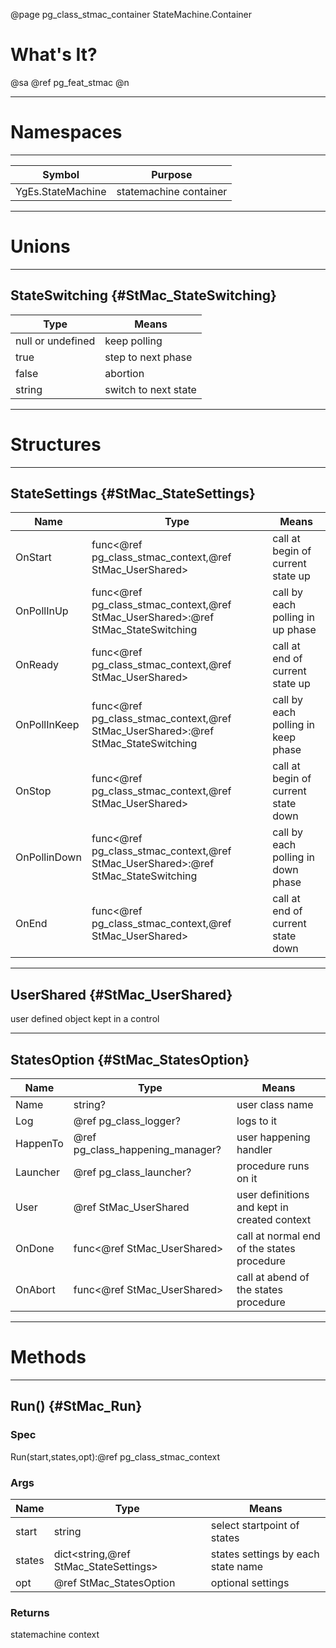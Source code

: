 ﻿@page pg_class_stmac_container StateMachine.Container

# What's It?

@sa @ref pg_feat_stmac @n

-----
# Namespaces

-----
| Symbol | Purpose |
|--------|---------|
| YgEs.StateMachine | statemachine container |

-----
# Unions

-----
## StateSwitching {#StMac_StateSwitching}

| Type | Means |
|------|-------|
| null or undefined | keep polling |
| true | step to next phase |
| false | abortion |
| string | switch to next state |

-----
# Structures

-----
## StateSettings {#StMac_StateSettings}

| Name | Type | Means |
|------|------|-------|
| OnStart | func<@ref pg_class_stmac_context,@ref StMac_UserShared> | call at begin of current state up |
| OnPollInUp | func<@ref pg_class_stmac_context,@ref StMac_UserShared>:@ref StMac_StateSwitching | call by each polling in up phase |
| OnReady | func<@ref pg_class_stmac_context,@ref StMac_UserShared> | call at end of current state up |
| OnPollInKeep | func<@ref pg_class_stmac_context,@ref StMac_UserShared>:@ref StMac_StateSwitching | call by each polling in keep phase |
| OnStop | func<@ref pg_class_stmac_context,@ref StMac_UserShared> | call at begin of current state down |
| OnPollinDown | func<@ref pg_class_stmac_context,@ref StMac_UserShared>:@ref StMac_StateSwitching | call by each polling in down phase |
| OnEnd | func<@ref pg_class_stmac_context,@ref StMac_UserShared> | call at end of current state down |

-----
## UserShared {#StMac_UserShared}

user defined object kept in a control

-----
## StatesOption {#StMac_StatesOption}

| Name | Type | Means |
|------|------|-------|
| Name | string? | user class name |
| Log | @ref pg_class_logger? | logs to it |
| HappenTo | @ref pg_class_happening_manager? | user happening handler |
| Launcher | @ref pg_class_launcher? | procedure runs on it |
| User | @ref StMac_UserShared | user definitions and kept in created context |
| OnDone | func<@ref StMac_UserShared> | call at normal end of the states procedure |
| OnAbort | func<@ref StMac_UserShared> | call at abend of the states procedure |

-----
# Methods

-----
## Run() {#StMac_Run}

### Spec

Run(start,states,opt):@ref pg_class_stmac_context

### Args

| Name | Type | Means |
|------|------|-------|
| start | string | select startpoint of states |
| states | dict<string,@ref StMac_StateSettings> | states settings by each state name |
| opt | @ref StMac_StatesOption | optional settings |

### Returns

statemachine context
